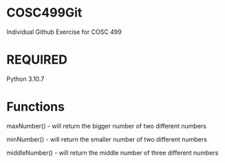 # COSC499Git


Individual Github Exercise for COSC 499


# REQUIRED
Python 3.10.7


# Functions
maxNumber()
    - will return the bigger number of two different numbers
    
minNumber()
    - will return the smaller number of two different numbers
    
middleNumber()
    - will return the middle number of three different numbers
   
